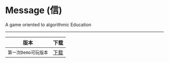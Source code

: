 # Message (信)
A game oriented to algorithmic Education


****

|版本|下载|
|----|-----|
|`第一次Demo可玩版本`|[下载](/A.apk)|
